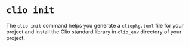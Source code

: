 # `clio init`

The `clio init` command helps you generate a `cliopkg.toml` file for your project and install the Clio standard library in `clio_env` directory of your project.

